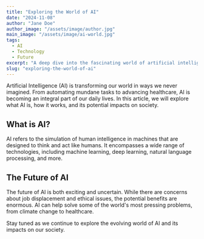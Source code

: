 ```yaml
---
title: "Exploring the World of AI"
date: "2024-11-08"
author: "Jane Doe"
author_image: "/assets/image/author.jpg"
main_image: "/assets/image/ai-world.jpg"
tags:
  - AI
  - Technology
  - Future
excerpt: "A deep dive into the fascinating world of artificial intelligence and what it means for our future."
slug: "exploring-the-world-of-ai"
---
```


Artificial Intelligence (AI) is transforming our world in ways we never imagined. From automating mundane tasks to advancing healthcare, AI is becoming an integral part of our daily lives. In this article, we will explore what AI is, how it works, and its potential impacts on society.

## What is AI?
AI refers to the simulation of human intelligence in machines that are designed to think and act like humans. It encompasses a wide range of technologies, including machine learning, deep learning, natural language processing, and more.

## The Future of AI
The future of AI is both exciting and uncertain. While there are concerns about job displacement and ethical issues, the potential benefits are enormous. AI can help solve some of the world's most pressing problems, from climate change to healthcare.

Stay tuned as we continue to explore the evolving world of AI and its impacts on our society.